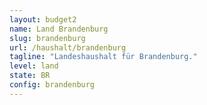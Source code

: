 ```yaml
---
layout: budget2
name: Land Brandenburg
slug: brandenburg
url: /haushalt/brandenburg
tagline: "Landeshaushalt für Brandenburg."
level: land
state: BR
config: brandenburg
---
```


